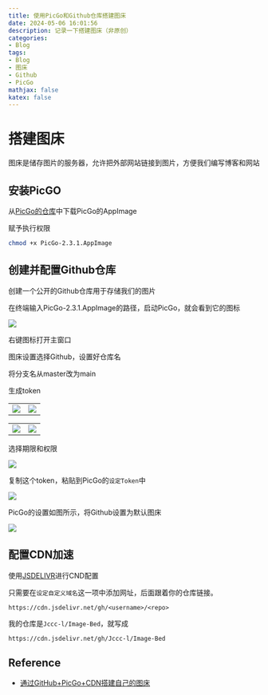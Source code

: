 ```yaml
---
title: 使用PicGo和Github仓库搭建图床
date: 2024-05-06 16:01:56
description: 记录一下搭建图床（非原创）
categories:
- Blog
tags:
- Blog
- 图床
- Github
- PicGo
mathjax: false
katex: false
---
```


# 搭建图床

图床是储存图片的服务器，允许把外部网站链接到图片，方便我们编写博客和网站

## 安装PicGO

从[PicGo的仓库](https://github.com/Molunerfinn/PicGo/releases/)中下载PicGo的AppImage

赋予执行权限

```sh
chmod +x PicGo-2.3.1.AppImage
```

## 创建并配置Github仓库

创建一个公开的Github仓库用于存储我们的图片

在终端输入PicGo-2.3.1.AppImage的路径，启动PicGo，就会看到它的图标

<img src="https://pic.molunerfinn.com/picgo/docs/logo-150.png" style="max-width:100%">

右键图标打开主窗口

图床设置选择Github，设置好仓库名

将分支名从master改为main

生成token

<table>
    <tr>
        <td ><center><img src="Generate_token_1.png" style="max-width:100%">
        <td ><center><img src="Generate_token_2.png" style="max-width:100%">
    </tr>
</table>
<table>
    <tr>
        <td ><center><img src="Generate_token_3.png" style="max-width:100%">
        <td ><center><img src="Generate_token_4.png" style="max-width:100%">
    </tr>
</table>

选择期限和权限

<img src="Generate_token_5.png" style="max-width:100%">

复制这个token，粘贴到PicGo的`设定Token`中

<img src="Copy_Token.png" style="max-width:100%">

PicGo的设置如图所示，将Github设置为默认图床

<img src="PicGo_Settings.png" style="max-width:100%">

## 配置CDN加速

使用[JSDELIVR](https://www.jsdelivr.com/github)进行CND配置

只需要在`设定自定义域名`这一项中添加网址，后面跟着你的仓库链接。

```
https://cdn.jsdelivr.net/gh/<username>/<repo>
```

我的仓库是`Jccc-l/Image-Bed`，就写成

```
https://cdn.jsdelivr.net/gh/Jccc-l/Image-Bed
```

## Reference

- [通过GitHub+PicGo+CDN搭建自己的图床](https://www.bilibili.com/video/BV1Ua4y1D7Li/?spm_id_from=333.337.search-card.all.click)
